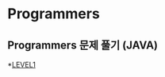 # Programmers
## Programmers 문제 풀기 (JAVA)
*[LEVEL1](https://github.com/josolha/Programmers/tree/master/src/LEVEL1)

